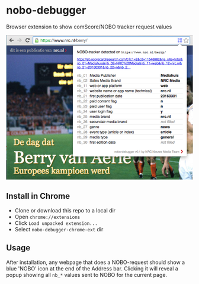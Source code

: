 # nobo-debugger
Browser extension to show comScore/NOBO tracker request values

![Screenshot of nobo-debugger Chrome extension in use](/doc/screenshot.png)

## Install in Chrome
- Clone or download this repo to a local dir
- Open `chrome://extensions`
- Click `Load unpacked extension...`
- Select `nobo-debugger-chrome-ext` dir

## Usage
After installation, any webpage that does a NOBO-request should show a blue 'NOBO' icon at the end of the Address bar. Clicking it will reveal a popup showing all `nb_*` values sent to NOBO for the current page.
